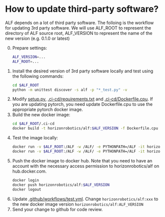 # How to update third-party software?

ALF depends on a lot of third party software. The folloing is the workflow for
updating 3rd party software. We will use ALF_ROOT to represent the directory of
ALF source root, ALF_VERSION to represent the name of the new version (e.g. 0.1.0 or latest)

0. Prepare settings:
   ```bash
   ALF_VERSION=...
   ALF_ROOT=...
   ```
1. Install the desired version of 3rd party software locally and test using
   the following commands:
   ```bash
   cd $ALF_ROOT
   python -m unittest discover -s alf -p "*_test.py" -v
   ```
2. Modify [setup.py](../../setup.py), [.ci-cd/requirements.txt](../../.ci-cd/requirements.txt) and [.ci-cd/Dockerfile.cpu](../../.ci-cd/Dockerfile.cpu). If you are updating pytorch, you need update Dockerfile.cpu to use the appropriate pytorch docker image.
3. Build the new docker image:
   ```bash
   cd $ALF_ROOT/.ci-cd
   docker build -t horizonrobotics/alf:$ALF_VERSION -f Dockerfile.cpu .
   ```
4. Test the image locally:
   ```bash
   docker run -v $ALF_ROOT:/ALF -w /ALF/ -e PYTHONPATH=/ALF -it horizonrobotics/alf:$ALF_VERSION /ALF/.ci-cd/build.sh check_style
   docker run -v $ALF_ROOT:/ALF -w /ALF/ -e PYTHONPATH=/ALF -it horizonrobotics/alf:$ALF_VERSION /ALF/.ci-cd/build.sh test
   ```
5. Push the docker image to docker hub. Note that you need to have an account
   with the necessary access permission to horizonrobotics/alf on hub.docker.com.
   ```bash
   docker login
   docker push horizonrobotics/alf:$ALF_VERSION
   docker logout
   ```
6. Update [.github/workflows/test.yml](../../.github/workflows/test.yml). Change `horizonrobotics/alf:xxx` to the new docker image
version `horizonrobotics/alf:ALF_VERSION`
7. Send your change to github for code review.
